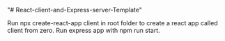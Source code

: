 "# React-client-and-Express-server-Template" 

Run npx create-react-app client in root folder to create a react app called client from zero.
Run express app with npm run start.
